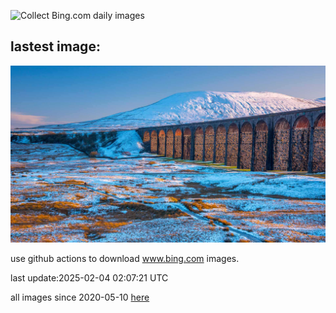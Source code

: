 ![Collect Bing.com daily images](https://github.com/counter2015/bing-daily-images/workflows/Collect%20Bing.com%20daily%20images/badge.svg)
## lastest image:
![](images/img.jpg)

use github actions to download www.bing.com images.

last update:2025-02-04 02:07:21 UTC

all images since 2020-05-10 [here](https://github.com/counter2015/bing-daily-images/tree/master/images) 
